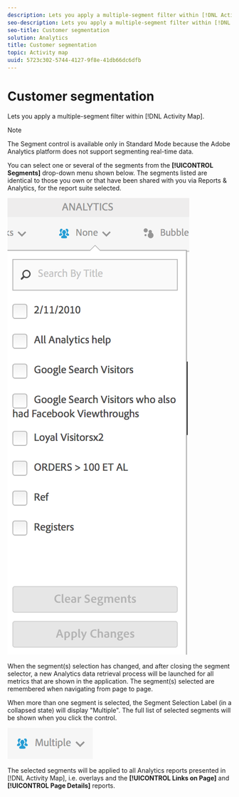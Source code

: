 ```yaml
---
description: Lets you apply a multiple-segment filter within [!DNL Activity Map].
seo-description: Lets you apply a multiple-segment filter within [!DNL Activity Map].
seo-title: Customer segmentation
solution: Analytics
title: Customer segmentation
topic: Activity map
uuid: 5723c302-5744-4127-9f8e-41db66dc6dfb
---
```


# Customer segmentation

Lets you apply a multiple-segment filter within [!DNL Activity Map].

>[!NOTE]
>
>The Segment control is available only in Standard Mode because the Adobe Analytics platform does not support segmenting real-time data.

You can select one or several of the segments from the **[!UICONTROL Segments]** drop-down menu shown below. The segments listed are identical to those you own or that have been shared with you via Reports & Analytics, for the report suite selected.

![](assets/segments.png)

When the segment(s) selection has changed, and after closing the segment selector, a new Analytics data retrieval process will be launched for all metrics that are shown in the application. The segment(s) selected are remembered when navigating from page to page.

When more than one segment is selected, the Segment Selection Label (in a collapsed state) will display "Multiple". The full list of selected segments will be shown when you click the control.

![](assets/two_segments.png)

The selected segments will be applied to all Analytics reports presented in [!DNL Activity Map], i.e. overlays and the **[!UICONTROL Links on Page]** and **[!UICONTROL Page Details]** reports. 
